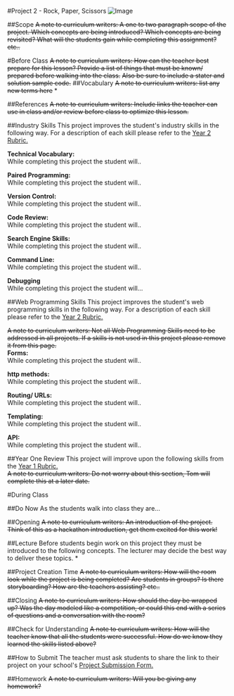 #Project 2 - Rock, Paper, Scissors
![Image](http://)

##Scope
~~A note to curriculum writers: A one to two paragraph scope of the project. Which concepts are being introduced? Which concepts are being revisited? What will the students gain while completing this assignment? etc..~~ 

#Before Class
~~A note to curriculum writers: How can the teacher best prepare for this lesson? Provide a list of things that must be known/ prepared before walking into the class.~~
~~Also be sure to include a stater and solution sample code.~~
##Vocabulary
~~A note to curriculum writers: list any new terms here~~
*

##References
~~A note to curriculum writers: Include links the teacher can use in class and/or review before class to optimize this lesson.~~
 

##Industry Skills
This project improves the student's industry skills in the following way. For a description of each skill please refer to the [Year 2 Rubric.](https://docs.google.com/a/scripted.org/spreadsheet/ccc?key=0AmfF2axUr9M_dDA0WEV0LWo2MnBUM0JaQnJTYy1sc0E&usp=drive_web#gid=0)

**Technical Vocabulary:**  
While completing this project the student will..

**Paired Programming:**   
While completing this project the student will..

**Version Control:**   
While completing this project the student will..

**Code Review:**   
While completing this project the student will..

**Search Engine Skills:**  
While completing this project the student will..

**Command Line:**  
While completing this project the student will..

**Debugging**  
While completing this project the student will...

##Web Programming Skills
This project improves the student's web programming skills in the following way. For a description of each skill please refer to the [Year 2 Rubric.](https://docs.google.com/a/scripted.org/spreadsheet/ccc?key=0AmfF2axUr9M_dDA0WEV0LWo2MnBUM0JaQnJTYy1sc0E&usp=drive_web#gid=0)

~~A note to curriculum writers: Not all Web Programming Skills need to be addressed in all projects. If a skills is not used in this project please remove it from this page.~~  
**Forms:**  
While completing this project the student will..

**http methods:**   
While completing this project the student will..

**Routing/ URLs:**   
While completing this project the student will..

**Templating:**   
While completing this project the student will..

**API:**   
While completing this project the student will..

##Year One Review
This project will improve upon the following skills from the [Year 1 Rubric.](https://docs.google.com/a/scripted.org/spreadsheet/ccc?key=0AobNdyExPHV5dGRWMVI0QVpnSWYtczZZT2ZyV01kcmc&usp=drive_web#gid=0)  
~~A note to curriculum writers: Do not worry about this section, Tom will complete this at a later date.~~  


#During Class

##Do Now
As the students walk into class they are...

##Opening
~~A note to curriculum writers: An introduction of the project. Think of this as a hackathon introduction, get them excited for this work!~~

##Lecture
Before students begin work on this project they must be introduced to the following concepts. The lecturer may decide the best way to deliver these topics.
*

##Project Creation Time
~~A note to curriculum writers: How will the room look while the project is being completed? Are students in groups? Is there storyboarding? How are the teachers assisting? etc..~~

##Closing
~~A note to curriculum writers: How should the day be wrapped up? Was the day modeled like a competition, or could this end with a series of questions and a conversation with the room?~~

##Check for Understanding
~~A note to curriculum writers: How will the teacher know that all the students were successful. How do we know they learned the skills listed above?~~

##How to Submit
The teacher must ask students to share the link to their project on your school's [Project Submission Form.](https://docs.google.com/a/scripted.org/spreadsheets/d/1kaVH9hmkDCbBul19583UMPxl6IJ3-4pHgBQ2BU6TKDk/edit#gid=0)


##Homework
~~A note to curriculum writers: Will you be giving any homework?~~
